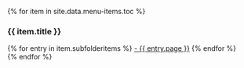{% for item in site.data.menu-items.toc %}
    <h3>{{ item.title }}</h3>
    {% for entry in item.subfolderitems %}
       <span class="{% if entry.url == page.url %}active{% endif %}">
          <a href="{{ entry.url }}">- {{ entry.page }}</a>
       </span>
    {% endfor %}
    <br />
{% endfor %}
